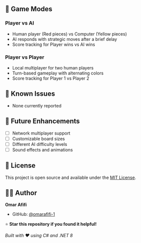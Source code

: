## 🎯 Game Modes

### Player vs AI
- Human player (Red pieces) vs Computer (Yellow pieces)
- AI responds with strategic moves after a brief delay
- Score tracking for Player wins vs AI wins

### Player vs Player
- Local multiplayer for two human players
- Turn-based gameplay with alternating colors
- Score tracking for Player 1 vs Player 2

## 🐛 Known Issues

- None currently reported

## 🔮 Future Enhancements

- [ ] Network multiplayer support
- [ ] Customizable board sizes
- [ ] Different AI difficulty levels
- [ ] Sound effects and animations

## 📝 License

This project is open source and available under the [MIT License](LICENSE).

## 👨‍💻 Author

**Omar Afifi**
- GitHub: [@omarafifi-1](https://github.com/omarafifi-1)


⭐ **Star this repository if you found it helpful!**

*Built with ❤️ using C# and .NET 8*